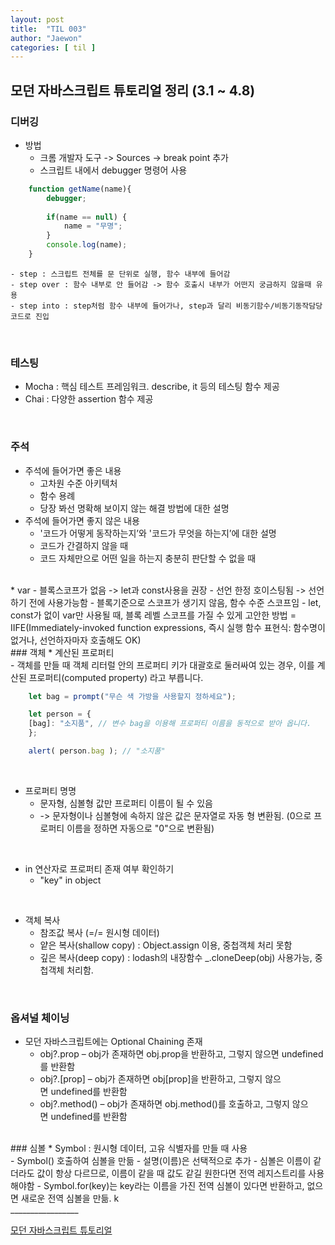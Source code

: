 ```yaml
---
layout: post
title:  "TIL 003"
author: "Jaewon"
categories: [ til ]
---
```



## 모던 자바스크립트 튜토리얼 정리 (3.1 ~ 4.8)

### 디버깅
* 방법 <br>
    - 크롬 개발자 도구 -> Sources -> break point 추가
    - 스크립트 내에서 debugger 명령어 사용

```javascript
    function getName(name){
        debugger;
    
        if(name == null) {
            name = "무명";
        }
        console.log(name);
    }
```
    - step : 스크립트 전체를 문 단위로 실행, 함수 내부에 들어감
    - step over : 함수 내부로 안 들어감 -> 함수 호출시 내부가 어떤지 궁금하지 않을때 유용
    - step into : step처럼 함수 내부에 들어가나, step과 달리 비동기함수/비동기동작담당코드로 진입
<br>

### 테스팅
* Mocha : 핵심 테스트 프레임워크. describe, it 등의 테스팅 함수 제공
* Chai : 다양한 assertion 함수 제공
<br>


### 주석
* 주석에 들어가면 좋은 내용<br>
    - 고차원 수준 아키텍처
    - 함수 용례
    - 당장 봐선 명확해 보이지 않는 해결 방법에 대한 설명
* 주석에 들어가면 좋지 않은 내용<br>
    - '코드가 어떻게 동작하는지’와 '코드가 무엇을 하는지’에 대한 설명
    - 코드가 간결하지 않을 때
    - 코드 자체만으로 어떤 일을 하는지 충분히 판단할 수 없을 때
<br>
* var - 블록스코프가 없음 -> let과 const사용을 권장
    - 선언 한정 호이스팅됨 -> 선언하기 전에 사용가능함
    - 블록기준으로 스코프가 생기지 않음, 함수 수준 스코프임
    - let, const가 없이 var만 사용될 때, 블록 레벨 스코프를 가질 수 있게 고안한 방법 = IIFE(Immediately-invoked function expressions, 즉시 실행 함수 표현식: 함수명이 없거나, 선언하자마자 호출해도 OK)
<br>
### 객체
* 계산된 프로퍼티<br>
    - 객체를 만들 때 객체 리터럴 안의 프로퍼티 키가 대괄호로 둘러싸여 있는 경우, 이를 계산된 프로퍼티(computed property) 라고 부릅니다.
<br>

```javascript
    let bag = prompt("무슨 색 가방을 사용할지 정하세요");

    let person = {
    [bag]: "소지품", // 변수 bag을 이용해 프로퍼티 이름을 동적으로 받아 옵니다.
    };

    alert( person.bag ); // "소지품"
```
<br>

* 프로퍼티 명명
    - 문자형, 심볼형 값만 프로퍼티 이름이 될 수 있음
    - -> 문자형이나 심볼형에 속하지 않은 값은 문자열로 자동 형 변환됨. (0으로 프로퍼티 이름을 정하면 자동으로 "0"으로 변환됨)
<br>


* in 연산자로 프로퍼티 존재 여부 확인하기
    - "key" in object	

<br>

* 객체 복사 
    - 참조값 복사 (=/= 원시형 데이터)
    - 얕은 복사(shallow copy) : Object.assign 이용, 중첩객체 처리 못함
    - 깊은 복사(deep copy) : lodash의 내장함수 _.cloneDeep(obj) 사용가능, 중첩객체 처리함.
<br>

### 옵셔널 체이닝
* 모던 자바스크립트에는 Optional Chaining 존재<br>
    - obj?.prop – obj가 존재하면 obj.prop을 반환하고, 그렇지 않으면 undefined를 반환함
    - obj?.[prop] – obj가 존재하면 obj[prop]을 반환하고, 그렇지 않으면 undefined를 반환함
    - obj?.method() – obj가 존재하면 obj.method()를 호출하고, 그렇지 않으면 undefined를 반환함

<br>
### 심볼
* Symbol : 원시형 데이터, 고유 식별자를 만들 때 사용<br>
    - Symbol() 호출하여 심볼을 만듦 
    - 설명(이름)은 선택적으로 추가
    - 심볼은 이름이 같더라도 값이 항상 다르므로, 이름이 같을 때 값도 같길 원한다면 전역 레지스트리를 사용해야함
    - Symbol.for(key)는 key라는 이름을 가진 전역 심볼이 있다면 반환하고, 없으면 새로운 전역 심볼을 만듦. k
<br>
_________________

[모던 자바스크립트 튜토리얼](https://ko.javascript.info/)